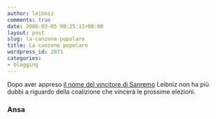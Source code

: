 ```yaml
---
author: leibniz
comments: true
date: 2006-03-05 00:25:11+00:00
layout: post
slug: la-canzone-popolare
title: La canzone popolare
wordpress_id: 2071
categories:
- blogging
---
```


Dopo aver appreso [il nome del vincitore di Sanremo](http://www.ansa.it/main/notizie/fdg/200603050115233310/200603050115233310.html) Leibniz non ha più dubbi a riguardo della coalizione che vincerà le prossime elezioni.


### Ansa

